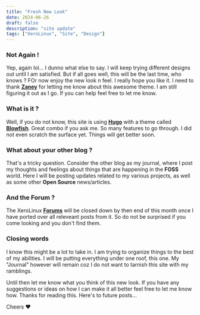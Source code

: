 ```yaml
---
title: "Fresh New Look"
date: 2024-06-26
draft: false
description: "site update"
tags: ["XeroLinux", "Site", "Design"]
---
```

### Not Again !

Yep, again lol... I dunno what else to say. I will keep trying different designs out until I am satisfied. But if all goes well, this will be the last time, who knows ? FOr now enjoy the new look n feel. I really hope you like it. I need to thank [**Zaney**](https://zaney.org) for letting me know about this awesome theme. I am still figuring it out as I go. If you can help feel free to let me know.

### What is it ?

Well, if you do not know, this site is using [**Hugo**](https://gohugo.io) with a theme called [**Blowfish**](https://blowfish.page). Great combo if you ask me. So many features to go through. I did not even scratch the surface yet. Things will get better soon.

### What about your other blog ?

That's a tricky question. Consider the other blog as my journal, where I post my thoughts and feelings about things that are happening in the **FOSS** world. Here I will be posting updates related to my various projects, as well as some other **Open Source** news/articles.

### And the Forum ?

The XeroLinux [**Forums**](https://forum.xerolinux.xyz) will be closed down by then end of this month once I have ported over all releveant posts from it. So do not be surprised if you come looking and you don't find them.

### Closing words

I know this might be a lot to take in. I am trying to organize things to the best of my abilities. I will be putting everything under one roof, this one. My "Journal" however will remain coz I do not want to tarnish this site with my ramblings.

Until then let me know what you think of this new look. If you have any suggestions or ideas on how I can make it all better feel free to let me know how. Thanks for reading this. Here's to future posts...

Cheers :heart:
